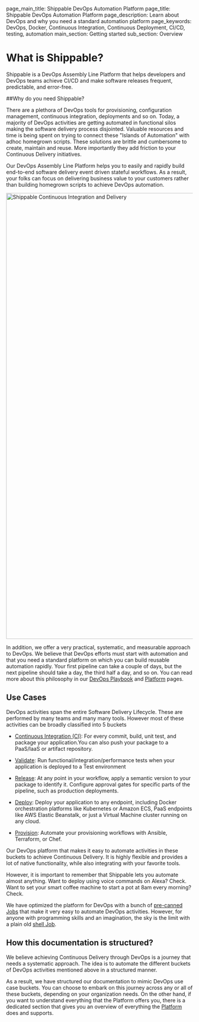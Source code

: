 page_main_title: Shippable DevOps Automation Platform
page_title: Shippable DevOps Automation Platform
page_description: Learn about DevOps and why you need a standard automation platform
page_keywords: DevOps, Docker, Continuous Integration, Continuous Deployment, CI/CD, testing, automation
main_section: Getting started
sub_section: Overview


# What is Shippable?

Shippable is a DevOps Assembly Line Platform that helps developers and DevOps teams achieve CI/CD and make software releases frequent, predictable, and error-free.

##Why do you need Shippable?

There are a plethora of DevOps tools for provisioning, configuration management, continuous integration, deployments and so on. Today, a majority of DevOps activities are getting automated in functional silos making the software delivery process disjointed. Valuable resources and time is being spent on trying to connect these "Islands of Automation" with adhoc homegrown scripts. These solutions are brittle and cumbersome to create, maintain and reuse. More importantly they add friction to your Continuous Delivery initiatives. 

Our DevOps Assembly Line Platform helps you to easily and rapidly build end-to-end software delivery event driven stateful workflows. As a result, your folks can focus on delivering business value to your customers rather than building homegrown scripts to achieve DevOps automation.

<img src="/images/getting-started/codeToProdPipelines.png" alt="Shippable Continuous Integration and Delivery" style="width:1200px;"/>

In addition, we offer a very practical, systematic, and measurable approach to DevOps. We believe that DevOps efforts must start with automation and that you need a standard platform on which you can build reusable automation rapidly. Your first pipeline can take a couple of days, but the next pipeline should take a day, the third half a day, and so on. You can read more about this philosophy in our <a href="https://www.shippable.com/devops-playbook.html">DevOps Playbook</a> and <a href="https://www.shippable.com/devops-platform.html">Platform</a> pages.


## Use Cases
DevOps activities span the entire Software Delivery Lifecycle. These are performed by many teams and many many tools. However most of these activities can be broadly classified into 5 buckets

- [Continuous Integration (CI)](/ci/why-continuous-integration/): For every commit, build, unit test, and package your application.You can also push your package to a PaaS/IaaS or artifact repository.

- [Validate](/validate/devops-validate/): Run functional/integration/performance tests when your application is deployed to a Test environment

- [Release](/release/devops-release-management/): At any point in your workflow, apply a semantic version to your package to identify it. Configure approval gates for specific parts of the pipeline, such as production deployments.

- [Deploy](/deploy/why-deploy/): Deploy your application to any endpoint, including Docker orchestration platforms like Kubernetes or Amazon ECS, PaaS endpoints like AWS Elastic Beanstalk, or just a Virtual Machine cluster running on any cloud.

- [Provision](/provision/why-infrastructure-provisioning/): Automate your provisioning workflows with Ansible, Terraform, or Chef.


Our DevOps platform that makes it easy to automate activities in these buckets to achieve Continuous Delivery. It is highly flexible and provides a lot of native functionality, while also integrating with your favorite tools.

However, it is important to remember that Shippable lets you automate almost anything. Want to deploy using voice commands on Alexa? Check. Want to set your smart coffee machine to start a pot at 8am every morning? Check.

We have optimized the platform for DevOps with a bunch of [pre-canned Jobs]() that make it very easy to automate DevOps activities. However, for anyone with programming skills and an imagination, the sky is the limit with a plain old [shell Job](). 

## How this documentation is structured?

We believe achieving Continuous Delivery through DevOps is a journey that needs a systematic approach. The idea is to automate the different buckets of DevOps activities mentioned above in a structured manner. 

As a result, we have structured our documentation to mimic DevOps use case buckets. You can choose to embark on this journey across any or all of these buckets, depending on your organization needs. On the other hand, if you want to understand everything that the Platform offers you, there is a dedicated section that gives you an overview of everything the [Platform]() does and supports. 
